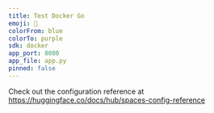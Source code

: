 ```yaml
---
title: Test Docker Go
emoji: 🐨
colorFrom: blue
colorTo: purple
sdk: docker
app_port: 8080
app_file: app.py
pinned: false
---
```


Check out the configuration reference at https://huggingface.co/docs/hub/spaces-config-reference
